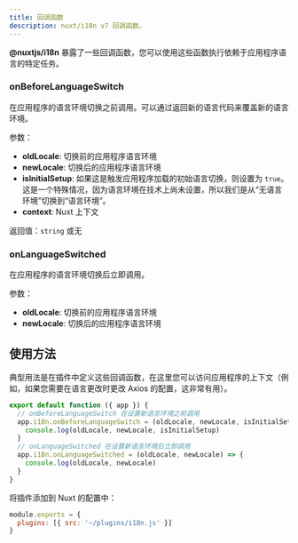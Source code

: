 ```yaml
---
title: 回调函数
description: nuxt/i18n v7 回调函数。
---
```


**@nuxtjs/i18n** 暴露了一些回调函数，您可以使用这些函数执行依赖于应用程序语言的特定任务。

### onBeforeLanguageSwitch

在应用程序的语言环境切换之前调用。可以通过返回新的语言代码来覆盖新的语言环境。

参数：

- **oldLocale**: 切换前的应用程序语言环境
- **newLocale**: 切换后的应用程序语言环境
- **isInitialSetup**: 如果这是触发应用程序加载的初始语言切换，则设置为 `true`。这是一个特殊情况，因为语言环境在技术上尚未设置，所以我们是从“无语言环境”切换到“语言环境”。
- **context**: Nuxt 上下文

返回值：`string` 或无

### onLanguageSwitched

在应用程序的语言环境切换后立即调用。

参数：

- **oldLocale**: 切换前的应用程序语言环境
- **newLocale**: 切换后的应用程序语言环境

## 使用方法

典型用法是在插件中定义这些回调函数，在这里您可以访问应用程序的上下文（例如，如果您需要在语言更改时更改 Axios 的配置，这非常有用）。

```js {}[/plugins/i18n.js]
export default function ({ app }) {
  // onBeforeLanguageSwitch 在设置新语言环境之前调用
  app.i18n.onBeforeLanguageSwitch = (oldLocale, newLocale, isInitialSetup, context) => {
    console.log(oldLocale, newLocale, isInitialSetup)
  }
  // onLanguageSwitched 在设置新语言环境后立即调用
  app.i18n.onLanguageSwitched = (oldLocale, newLocale) => {
    console.log(oldLocale, newLocale)
  }
}
```

将插件添加到 Nuxt 的配置中：

```js {}[nuxt.config.js]
module.exports = {
  plugins: [{ src: '~/plugins/i18n.js' }]
}
```